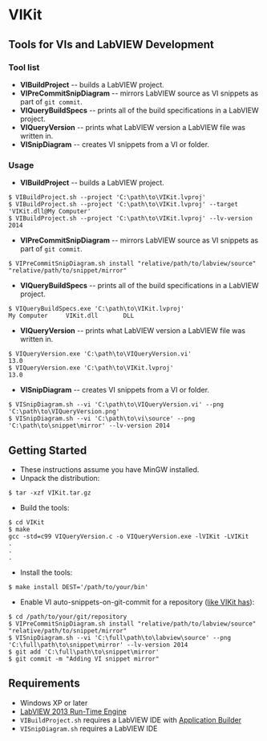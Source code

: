 VIKit
=====

Tools for VIs and LabVIEW Development
-------------------------------------

### Tool list

* **VIBuildProject** -- builds a LabVIEW project.
* **VIPreCommitSnipDiagram** -- mirrors LabVIEW source as VI snippets as part of `git commit`. 
* **VIQueryBuildSpecs** -- prints all of the build specifications in a LabVIEW project.
* **VIQueryVersion** -- prints what LabVIEW version a LabVIEW file was written in.
* **VISnipDiagram** -- creates VI snippets from a VI or folder.

### Usage

* **VIBuildProject** -- builds a LabVIEW project.

```
$ VIBuildProject.sh --project 'C:\path\to\VIKit.lvproj'
$ VIBuildProject.sh --project 'C:\path\to\VIKit.lvproj' --target 'VIKit.dll@My Computer'
$ VIBuildProject.sh --project 'C:\path\to\VIKit.lvproj' --lv-version 2014
```

* **VIPreCommitSnipDiagram** -- mirrors LabVIEW source as VI snippets as part of `git commit`. 

```
$ VIPreCommitSnipDiagram.sh install "relative/path/to/labview/source" "relative/path/to/snippet/mirror"
```

* **VIQueryBuildSpecs** -- prints all of the build specifications in a LabVIEW project.

```
$ VIQueryBuildSpecs.exe 'C:\path\to\VIKit.lvproj'
My Computer     VIKit.dll       DLL
```

* **VIQueryVersion** -- prints what LabVIEW version a LabVIEW file was written in.

```
$ VIQueryVersion.exe 'C:\path\to\VIQueryVersion.vi'
13.0
$ VIQueryVersion.exe 'C:\path\to\VIKit.lvproj'
13.0
```

* **VISnipDiagram** -- creates VI snippets from a VI or folder.

```
$ VISnipDiagram.sh --vi 'C:\path\to\VIQueryVersion.vi' --png 'C:\path\to\VIQueryVersion.png'
$ VISnipDiagram.sh --vi 'C:\path\to\vi\source' --png 'C:\path\to\snippet\mirror' --lv-version 2014
```

Getting Started
---------------

* These instructions assume you have MinGW installed.
* Unpack the distribution:
```
$ tar -xzf VIKit.tar.gz
```
* Build the tools:
```
$ cd VIKit
$ make
gcc -std=c99 VIQueryVersion.c -o VIQueryVersion.exe -lVIKit -LVIKit
.
.
.
```
* Install the tools:
```
$ make install DEST='/path/to/your/bin'
```
* Enable VI auto-snippets-on-git-commit for a repository ([like VIKit has](http://github.com/wireddown/VIKit/tree/master/source/lv-snippet)):
```
$ cd /path/to/your/git/repository
$ VIPreCommitSnipDiagram.sh install "relative/path/to/labview/source" "relative/path/to/snippet/mirror"
$ VISnipDiagram.sh --vi 'C:\full\path\to\labview\source' --png 'C:\full\path\to\snippet\mirror' --lv-version 2014
$ git add 'C:\full\path\to\snippet\mirror'
$ git commit -m "Adding VI snippet mirror"
```

Requirements
------------

* Windows XP or later
* [LabVIEW 2013 Run-Time Engine](http://www.ni.com/download/labview-run-time-engine-2013-sp1/4539/en/)
* `VIBuildProject.sh` requires a LabVIEW IDE with [Application Builder](http://sine.ni.com/nips/cds/view/p/lang/en/nid/210593)
* `VISnipDiagram.sh` requires a LabVIEW IDE

